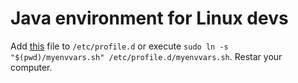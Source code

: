 # Java environment for Linux devs

Add [this](myenvvars.sh) file to `/etc/profile.d` or execute `sudo ln -s "$(pwd)/myenvvars.sh" /etc/profile.d/myenvvars.sh`. Restar your computer.
